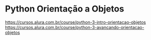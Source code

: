 # Python Orientação a Objetos
https://cursos.alura.com.br/course/python-3-intro-orientacao-objetos
https://cursos.alura.com.br/course/python-3-avancando-orientacao-objetos

